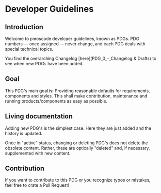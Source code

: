 # Developer Guidelines

## Introduction

Welcome to pmoscode developer guidelines, known as PDGs. PDG numbers — once assigned — never change, and each PDG deals with special technical topics.

You find the overarching Changelog [here](PDG_0_-_Changelog & Drafts) to see when new PDGs have been added.

## Goal

This PDG's main goal is: Providing reasonable defaults for requirements, components and styles. 
This shall make contribution, maintenance and running products/components as easy as possible.

## Living documentation

Adding new PDG's is the simplest case. Here they are just added and the history is updated.

Once in "active" status, changing or deleting PDG's does not delete the obsolete content. Rather, these are optically "deleted" and, if necessary, supplemented with new content.

## Contribution

If you want to contribute to this PDG or you recognize typos or mistakes, feel free to crate a Pull Request!
